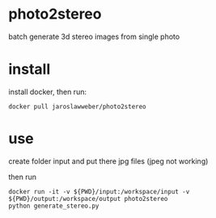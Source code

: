 # photo2stereo

batch generate 3d stereo images from single photo

# install

install docker, then run:

```
docker pull jaroslawweber/photo2stereo
```

# use

create folder input and put there jpg files (jpeg not working)

then run

```
docker run -it -v ${PWD}/input:/workspace/input -v ${PWD}/output:/workspace/output photo2stereo
python generate_stereo.py
```